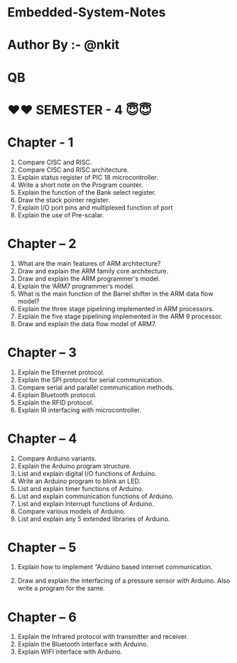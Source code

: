# Embedded-System-Notes
# Author By :- @nkit 
# QB 
                  
#                                      ❤❤ SEMESTER - 4 😇😇
                                     
#                                          Chapter - 1


1.	Compare CISC and RISC.
2.	Compare CISC and RISC architecture.
3.	Explain status register of PIC 18 microcontroller.
4.	Write a short note on the Program counter.
5.	Explain the function of the Bank select register.
6.	Draw the stack pointer register.
7.	Explain I/O port pins and multiplexed function of port 
8.	Explain the use of Pre-scalar.

#                                         Chapter – 2


1.	What are the main features of ARM architecture?
2.	Draw and explain the ARM family core architecture.
3.	Draw and explain the ARM programmer's model.
4.	Explain the ‘ARM7 programmer’s model.
5.	What is the main function of the Barrel shifter in the     ARM data flow model?
6.	Explain the three stage pipelining implemented in ARM processors.
7.	Explain the five stage pipelining implemented in the ARM 9 processor.
8.	Draw and explain the data flow model of ARM7.


#                                      Chapter – 3
  

1.	Explain the Ethernet protocol.
2.	Explain the SPI protocol for serial communication.
3.	Compare serial and parallel communication methods.
4.	Explain Bluetooth protocol.
5.	Explain the RFID protocol.
6.	Explain IR interfacing with microcontroller.


  #                                     Chapter – 4


1.	Compare Arduino variants.
2.	Explain the Arduino program structure.
3.	List and explain digital I/O functions of Arduino.
4.	Write an Arduino program to blink an LED.
5.	List and explain timer functions of Arduino.
6.	List and explain communication functions of Arduino.
7.	List and explain Interrupt functions of Arduino.
8.	Compare various models of Arduino.
9.	List and explain any 5 extended libraries of Arduino.


 #                                      Chapter – 5


1.	Explain how to implement “Arduino based internet communication.

   
3.	Draw and explain the interfacing of a pressure sensor with Arduino. Also write a program for the same.

  #                                      Chapter – 6


1.	Explain the Infrared protocol with transmitter and receiver.
2.	Explain the Bluetooth interface with Arduino.
3.	Explain WIFI interface with Arduino.



